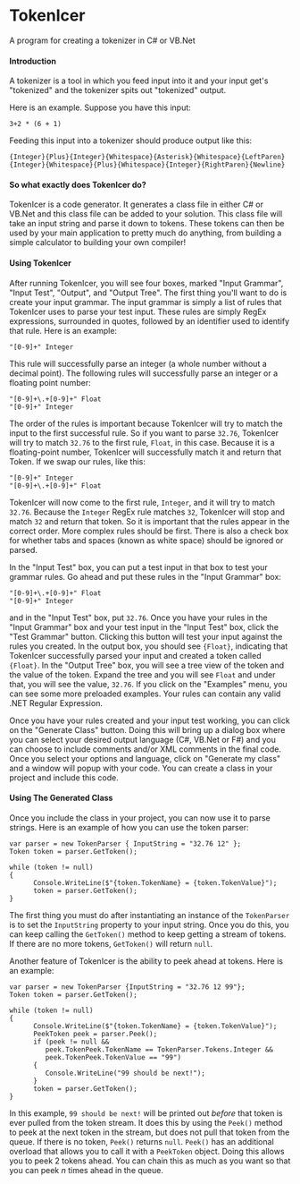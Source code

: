 # TokenIcer
A program for creating a tokenizer in C# or VB.Net

#### Introduction
A tokenizer is a tool in which you feed input into it and your input get's "tokenized" and the tokenizer spits out 
"tokenized" output.

Here is an example. Suppose you have this input:
```
3+2 * (6 + 1)
```
Feeding this input into a tokenizer should produce output like this:
```
{Integer}{Plus}{Integer}{Whitespace}{Asterisk}{Whitespace}{LeftParen}
{Integer}{Whitespace}{Plus}{Whitespace}{Integer}{RightParen}{Newline}
```

#### So what exactly does TokenIcer do?
TokenIcer is a code generator. It generates a class file in either C# or VB.Net and this class file can be added to your 
solution. This class file will take an input string and parse it down to tokens. These tokens can then be used by
your main application to pretty much do anything, from building a simple calculator to building your own compiler!

#### Using TokenIcer
After running TokenIcer, you will see four boxes, marked "Input Grammar", "Input Test", "Output", and "Output Tree". 
The first thing you'll want to do is create your input grammar. The input grammar is simply a list of rules that
TokenIcer uses to parse your test input. These rules are simply RegEx expressions, surrounded in quotes, followed by
an identifier used to identify that rule. Here is an example:

```
"[0-9]+" Integer
```

This rule will successfully parse an integer (a whole number without a decimal point). The following rules will
successfully parse an integer or a floating point number:

```
"[0-9]+\.+[0-9]+" Float
"[0-9]+" Integer
```

The order of the rules is important because TokenIcer will try to match the input to the first successful rule. So if
you want to parse `32.76`, TokenIcer will try to match `32.76` to the first rule, `Float`, in this case. Because it is
a floating-point number, TokenIcer will successfully match it and return that Token. If we swap our rules, like this:

```
"[0-9]+" Integer
"[0-9]+\.+[0-9]+" Float
```

TokenIcer will now come to the first rule, `Integer`, and it will try to match `32.76`. Because the `Integer` RegEx rule
matches `32`, TokenIcer will stop and match `32` and return that token. So it is important that the rules appear
in the correct order. More complex rules should be first. There is also a check box for whether tabs and spaces (known
as white space) should be ignored or parsed. 

In the "Input Test" box, you can put a test input in that box to test your grammar rules. Go ahead and put these rules
in the "Input Grammar" box:

```
"[0-9]+\.+[0-9]+" Float
"[0-9]+" Integer
```

and in the "Input Test" box, put `32.76`. Once you have your rules in the "Input Grammar" box and your test input
in the "Input Test" box, click the "Test Grammar" button. Clicking this button will test your input against the rules
you created. In the output box, you should see `{Float}`, indicating that TokenIcer successfully parsed your input
and created a token called `{Float}`. In the "Output Tree" box, you will see a tree view of the token and the value of
the token. Expand the tree and you will see `Float` and under that, you will see the value, `32.76`. If you click on the
"Examples" menu, you can see some more preloaded examples. Your rules can contain any valid .NET Regular Expression.

Once you have your rules created and your input test working, you can click on the "Generate Class" button. Doing this
will bring up a dialog box where you can select your desired output language (C#, VB.Net or F#) and you can choose to
include comments and/or XML comments in the final code. Once you select your options and language, click on "Generate my class"
and a window will popup with your code. You can create a class in your project and include this code.

#### Using The Generated Class
Once you include the class in your project, you can now use it to parse strings. Here is an example of how you can use
the token parser:

```
var parser = new TokenParser { InputString = "32.76 12" };
Token token = parser.GetToken();

while (token != null)
{
      Console.WriteLine($"{token.TokenName} = {token.TokenValue}");
      token = parser.GetToken();
}
```

The first thing you must do after instantiating an instance of the `TokenParser` is to set the `InputString`
property to your input string. Once you do this, you can keep calling the `GetToken()` method to keep getting a
stream of tokens. If there are no more tokens, `GetToken()` will return `null`.

Another feature of TokenIcer is the ability to peek ahead at tokens. Here is an example:
```
var parser = new TokenParser {InputString = "32.76 12 99"};
Token token = parser.GetToken();

while (token != null)
{
      Console.WriteLine($"{token.TokenName} = {token.TokenValue}");
      PeekToken peek = parser.Peek();
      if (peek != null &&
         peek.TokenPeek.TokenName == TokenParser.Tokens.Integer &&
         peek.TokenPeek.TokenValue == "99")
      {
         Console.WriteLine("99 should be next!");
      }
      token = parser.GetToken();
}
```
In this example, `99 should be next!` will be printed out *before* that token is ever pulled from the token stream.
It does this by using the `Peek()` method to peek at the next token in the stream, but does not pull that token
from the queue. If there is no token, `Peek()` returns `null`. `Peek()` has an additional overload that allows you
to call it with a `PeekToken` object. Doing this allows you to peek 2 tokens ahead. You can chain this as much as you
want so that you can peek *n* times ahead in the queue.
